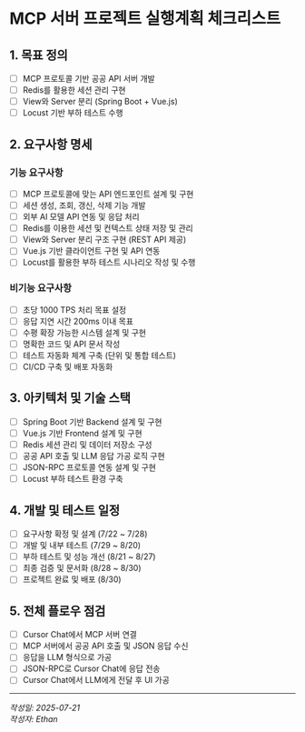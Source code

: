 # MCP 서버 프로젝트 실행계획 체크리스트

## 1. 목표 정의  
- [ ] MCP 프로토콜 기반 공공 API 서버 개발  
- [ ] Redis를 활용한 세션 관리 구현  
- [ ] View와 Server 분리 (Spring Boot + Vue.js)  
- [ ] Locust 기반 부하 테스트 수행  

## 2. 요구사항 명세

### 기능 요구사항  
- [ ] MCP 프로토콜에 맞는 API 엔드포인트 설계 및 구현  
- [ ] 세션 생성, 조회, 갱신, 삭제 기능 개발  
- [ ] 외부 AI 모델 API 연동 및 응답 처리  
- [ ] Redis를 이용한 세션 및 컨텍스트 상태 저장 및 관리  
- [ ] View와 Server 분리 구조 구현 (REST API 제공)  
- [ ] Vue.js 기반 클라이언트 구현 및 API 연동  
- [ ] Locust를 활용한 부하 테스트 시나리오 작성 및 수행  

### 비기능 요구사항  
- [ ] 초당 1000 TPS 처리 목표 설정  
- [ ] 응답 지연 시간 200ms 이내 목표  
- [ ] 수평 확장 가능한 시스템 설계 및 구현  
- [ ] 명확한 코드 및 API 문서 작성  
- [ ] 테스트 자동화 체계 구축 (단위 및 통합 테스트)  
- [ ] CI/CD 구축 및 배포 자동화  

## 3. 아키텍처 및 기술 스택  
- [ ] Spring Boot 기반 Backend 설계 및 구현  
- [ ] Vue.js 기반 Frontend 설계 및 구현  
- [ ] Redis 세션 관리 및 데이터 저장소 구성  
- [ ] 공공 API 호출 및 LLM 응답 가공 로직 구현  
- [ ] JSON-RPC 프로토콜 연동 설계 및 구현  
- [ ] Locust 부하 테스트 환경 구축  

## 4. 개발 및 테스트 일정  
- [ ] 요구사항 확정 및 설계 (7/22 ~ 7/28)  
- [ ] 개발 및 내부 테스트 (7/29 ~ 8/20)  
- [ ] 부하 테스트 및 성능 개선 (8/21 ~ 8/27)  
- [ ] 최종 검증 및 문서화 (8/28 ~ 8/30)  
- [ ] 프로젝트 완료 및 배포 (8/30)  

## 5. 전체 플로우 점검  
- [ ] Cursor Chat에서 MCP 서버 연결  
- [ ] MCP 서버에서 공공 API 호출 및 JSON 응답 수신  
- [ ] 응답을 LLM 형식으로 가공  
- [ ] JSON-RPC로 Cursor Chat에 응답 전송  
- [ ] Cursor Chat에서 LLM에게 전달 후 UI 가공  

---

*작성일: 2025-07-21*  
*작성자: Ethan*  
